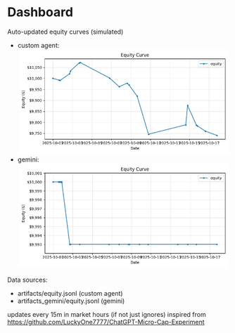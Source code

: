 # Dashboard

Auto-updated equity curves (simulated)

- custom agent: ![Equity Curve](artifacts/equity.png?v=16db31e)
- gemini: ![Equity Curve (Gemini)](artifacts_gemini/equity.png?v=16db31e)

Data sources:
- artifacts/equity.jsonl (custom agent)
- artifacts_gemini/equity.jsonl (gemini)

updates every 15m in market hours (if not just ignores)
inspired from https://github.com/LuckyOne7777/ChatGPT-Micro-Cap-Experiment